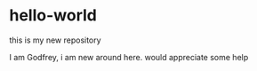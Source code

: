 # hello-world
this is my new repository

I am Godfrey, i am new around here. would appreciate some help
